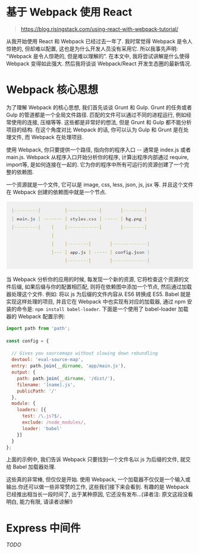 # 基于 Webpack 使用 React
> https://blog.risingstack.com/using-react-with-webpack-tutorial/

从我开始使用 React 和 Webpack 已经过去一年了. 我时常觉得 Webpack 是令人惊艳的, 但却难以配置, 这也是为什么开发人员没有采用它. 所以我事先声明: "Webpack 是令人惊艳的, 但是难以理解的". 在本文中, 我将尝试讲解是什么使得 Webpack 变得如此强大. 然后我将谈谈 Webpack/React 开发生态圈的最新情况.

# Webpack 核心思想
为了理解 Webpack 的核心思想, 我们首先谈谈 Grunt 和 Gulp. Grunt 的任务或者 Gulp 的管道都是一个全局文件路径. 匹配的文件可以通过不同的进程运行, 例如经常使用的连接, 压缩等等. 这些都是非常好的想法, 但是 Grunt 和 Gulp 都不能分析项目的结构. 在这个角度对比 Webpack 的话, 你可以认为 Gulp 和 Grunt 是在处理文件, 而 Webpack 在处理项目.

使用 Webpack, 你只要提供一个路径, 指向你的程序入口 -- 通常是 index.js 或者 main.js. Webpack 从程序入口开始分析你的程序, 计算出程序内部通过 require, import等, 是如何连接在一起的. 它为你的程序中所有可运行的资源创建了一个完整的依赖图.

一个资源就是一个文件, 它可以是 image, css, less, json, js, jsx 等. 并且这个文件在 Webpack 创建的依赖图中就是一个节点.

![dependency graph](attachment/dependency-graph.png)

当 Webpack 分析你的应用的时候, 每发现一个新的资源, 它将检查这个资源的文件后缀, 如果后缀与你的配置相匹配, 则将在依赖图中添加一个节点, 然后通过加载器处理这个文件. 例如: 将以 js 为后缀的文件内容从 ES6 转换成 ES5. Babel 就是实现这样处理的项目, 并且它在 Webpack 中也实现有对应的加载器, 通过 npm 安装的命令是: `npm install babel-loader`. 下面是一个使用了 babel-loader 加载器的 Webpack 配置示例:

``` javascript
import path from 'path';

const config = {

  // Gives you sourcemaps without slowing down rebundling
  devtool: 'eval-source-map',
  entry: path.join(__dirname, 'app/main.js'),
  output: {
    path: path.join(__dirname, '/dist/'),
    filename: '[name].js',
    publicPath: '/'
  },
  module: {
    loaders: [{
      test: /\.js?$/,
      exclude: /node_modules/,
      loader: 'babel'
    }]
  }
};
```

上面的示例中, 我们告诉 Webpack 只要找到一个文件名以 js 为后缀的文件, 就交给 Babel 加载器处理.

这些真的非常棒, 但仅仅是开始. 使用 Webpack, 一个加载器不仅仅是一个输入或输出.你还可以做一些非常赞的工作, 这些我们接下来会看到. 有趣的是 Webpack 已经推出相当长一段时间了, 出于某种原因, 它还没有发布...(译者注: 原文这段没看明白, 能力有限, 请读者谅解!)

# Express 中间件
*TODO*
